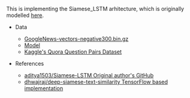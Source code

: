 This is implementing the Siamese_LSTM arhitecture, which is originally modelled [here](https://github.com/likejazz/Siamese-LSTM).

* Data
  * [GoogleNews-vectors-negative300.bin.gz](https://drive.google.com/file/d/0B7XkCwpI5KDYNlNUTTlSS21pQmM/edit)
  * [Model](https://drive.google.com/file/d/1H2DsoGqcfp2gDfy0K2Ww5tHMXN8e1zl3/view?usp=sharing)
  * [Kaggle's Quora Question Pairs Dataset](https://www.kaggle.com/c/quora-question-pairs/data)
  
* References
  * [aditya1503/Siamese-LSTM Original author's GitHub](https://github.com/aditya1503/Siamese-LSTM)
  * [dhwajraj/deep-siamese-text-similarity TensorFlow based implementation](https://github.com/dhwajraj/deep-siamese-text-similarity)
  
  
